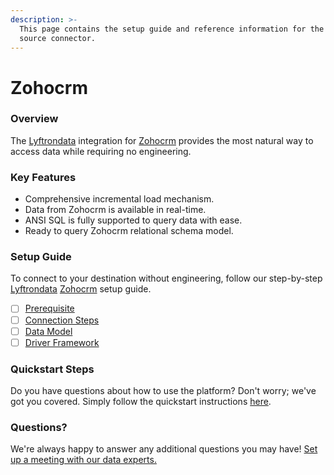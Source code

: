 ```yaml
---
description: >-
  This page contains the setup guide and reference information for the Zohocrm
  source connector.
---
```


# Zohocrm

### Overview

The [Lyftrondata](https://www.lyftrondata.com/) integration for [Zohocrm](https://www.lyftrondata.com/integration/sales-analytics/zohocrm/) provides the most natural way to access data while requiring no engineering.

### Key Features

* Comprehensive incremental load mechanism.
* Data from Zohocrm is available in real-time.
* ANSI SQL is fully supported to query data with ease.
* Ready to query Zohocrm relational schema model.

### Setup Guide

To connect to your destination without engineering, follow our step-by-step [Lyftrondata](https://www.lyftrondata.com/) [Zohocrm](https://www.lyftrondata.com/integration/sales-analytics/zohocrm/) setup guide.

* [ ] [Prerequisite](prerequisite.md)
* [ ] [Connection Steps](connection-steps.md)
* [ ] [Data Model](data-model/erd.md)
* [ ] [Driver Framework](driver-framework/)

### Quickstart Steps

Do you have questions about how to use the platform? Don't worry; we've got you covered. Simply follow the quickstart instructions [here](broken-reference).

### Questions? <a href="#questions" id="questions"></a>

We're always happy to answer any additional questions you may have! [Set up a meeting with our data experts.](https://www.lyftrondata.com/book-a-meeting/)
